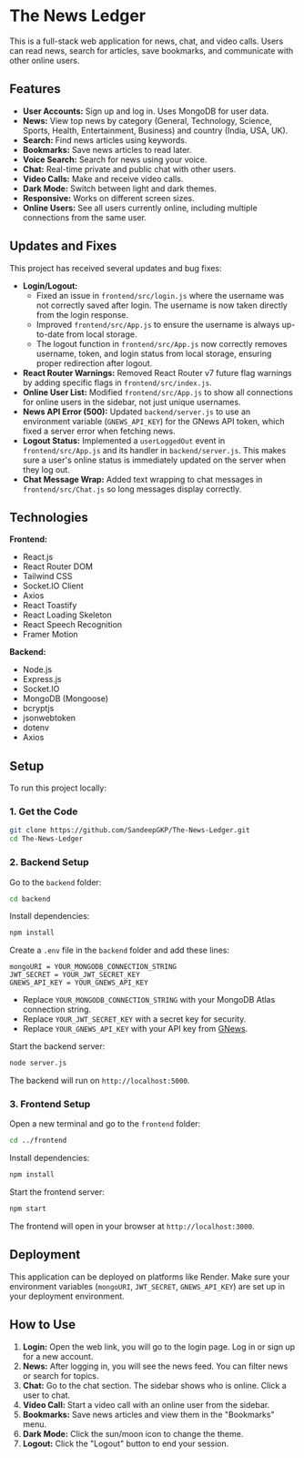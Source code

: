 # The News Ledger

This is a full-stack web application for news, chat, and video calls. Users can read news, search for articles, save bookmarks, and communicate with other online users.

## Features

*   **User Accounts:** Sign up and log in. Uses MongoDB for user data.
*   **News:** View top news by category (General, Technology, Science, Sports, Health, Entertainment, Business) and country (India, USA, UK).
*   **Search:** Find news articles using keywords.
*   **Bookmarks:** Save news articles to read later.
*   **Voice Search:** Search for news using your voice.
*   **Chat:** Real-time private and public chat with other users.
*   **Video Calls:** Make and receive video calls.
*   **Dark Mode:** Switch between light and dark themes.
*   **Responsive:** Works on different screen sizes.
*   **Online Users:** See all users currently online, including multiple connections from the same user.

## Updates and Fixes

This project has received several updates and bug fixes:

*   **Login/Logout:**
    *   Fixed an issue in `frontend/src/login.js` where the username was not correctly saved after login. The username is now taken directly from the login response.
    *   Improved `frontend/src/App.js` to ensure the username is always up-to-date from local storage.
    *   The logout function in `frontend/src/App.js` now correctly removes username, token, and login status from local storage, ensuring proper redirection after logout.
*   **React Router Warnings:** Removed React Router v7 future flag warnings by adding specific flags in `frontend/src/index.js`.
*   **Online User List:** Modified `frontend/src/App.js` to show all connections for online users in the sidebar, not just unique usernames.
*   **News API Error (500):** Updated `backend/server.js` to use an environment variable (`GNEWS_API_KEY`) for the GNews API token, which fixed a server error when fetching news.
*   **Logout Status:** Implemented a `userLoggedOut` event in `frontend/src/App.js` and its handler in `backend/server.js`. This makes sure a user's online status is immediately updated on the server when they log out.
*   **Chat Message Wrap:** Added text wrapping to chat messages in `frontend/src/Chat.js` so long messages display correctly.

## Technologies

**Frontend:**
*   React.js
*   React Router DOM
*   Tailwind CSS
*   Socket.IO Client
*   Axios
*   React Toastify
*   React Loading Skeleton
*   React Speech Recognition
*   Framer Motion

**Backend:**
*   Node.js
*   Express.js
*   Socket.IO
*   MongoDB (Mongoose)
*   bcryptjs
*   jsonwebtoken
*   dotenv
*   Axios

## Setup

To run this project locally:

### 1. Get the Code

```bash
git clone https://github.com/SandeepGKP/The-News-Ledger.git
cd The-News-Ledger
```

### 2. Backend Setup

Go to the `backend` folder:

```bash
cd backend
```

Install dependencies:

```bash
npm install
```

Create a `.env` file in the `backend` folder and add these lines:

```
mongoURI = YOUR_MONGODB_CONNECTION_STRING
JWT_SECRET = YOUR_JWT_SECRET_KEY
GNEWS_API_KEY = YOUR_GNEWS_API_KEY
```

*   Replace `YOUR_MONGODB_CONNECTION_STRING` with your MongoDB Atlas connection string.
*   Replace `YOUR_JWT_SECRET_KEY` with a secret key for security.
*   Replace `YOUR_GNEWS_API_KEY` with your API key from [GNews](https://gnews.io/).

Start the backend server:

```bash
node server.js
```

The backend will run on `http://localhost:5000`.

### 3. Frontend Setup

Open a new terminal and go to the `frontend` folder:

```bash
cd ../frontend
```

Install dependencies:

```bash
npm install
```

Start the frontend server:

```bash
npm start
```

The frontend will open in your browser at `http://localhost:3000`.

## Deployment

This application can be deployed on platforms like Render. Make sure your environment variables (`mongoURI`, `JWT_SECRET`, `GNEWS_API_KEY`) are set up in your deployment environment.

## How to Use

1.  **Login:** Open the web link, you will go to the login page. Log in or sign up for a new account.
2.  **News:** After logging in, you will see the news feed. You can filter news or search for topics.
3.  **Chat:** Go to the chat section. The sidebar shows who is online. Click a user to chat.
4.  **Video Call:** Start a video call with an online user from the sidebar.
5.  **Bookmarks:** Save news articles and view them in the "Bookmarks" menu.
6.  **Dark Mode:** Click the sun/moon icon to change the theme.
7.  **Logout:** Click the "Logout" button to end your session.
